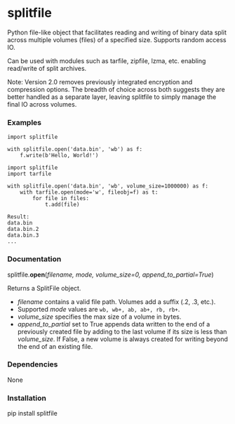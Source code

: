 # splitfile

Python file-like object that facilitates reading and writing of binary data split across multiple volumes (files) of a specified size.  Supports random access IO.

Can be used with modules such as tarfile, zipfile, lzma, etc. enabling read/write of split archives.

Note: Version 2.0 removes previously integrated encryption and compression options.  The
breadth of choice across both suggests they are better handled as a separate layer,
leaving splitfile to simply manage the final IO across volumes.

### Examples
```
import splitfile

with splitfile.open('data.bin', 'wb') as f:
    f.write(b'Hello, World!')
```
```
import splitfile
import tarfile

with splitfile.open('data.bin', 'wb', volume_size=1000000) as f:
    with tarfile.open(mode='w', fileobj=f) as t:
        for file in files:
            t.add(file)
     
Result:
data.bin
data.bin.2
data.bin.3
...
```
### Documentation

splitfile.**open**(*filename, mode, volume_size=0, append_to_partial=True*)

Returns a SplitFile object.

 - *filename* contains a valid file path.  Volumes add a suffix (.2, .3, etc.).
 - Supported *mode* values are `wb, wb+, ab, ab+, rb, rb+`.
 - *volume_size* specifies the max size of a volume in bytes.
 - *append_to_partial* set to True appends data written to the end of a previously created file by adding to the last volume if its size is less than *volume_size*.  If False, a new volume is always created for writing beyond the end of an existing file.

### Dependencies

None

### Installation

pip install splitfile
